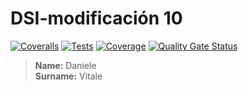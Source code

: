 # DSI-modificación 10
[![Coveralls](https://github.com/DanyVitale/DSI-modi7/actions/workflows/coveralls.yml/badge.svg)](https://github.com/DanyVitale/DSI-modi7/actions/workflows/coveralls.yml)
[![Tests](https://github.com/DanyVitale/DSI-modi7/actions/workflows/node.js.yml/badge.svg)](https://github.com/DanyVitale/DSI-modi7/actions/workflows/node.js.yml)
[![Coverage](https://sonarcloud.io/api/project_badges/measure?project=DanyVitale_modi9&metric=coverage)](https://sonarcloud.io/summary/new_code?id=DanyVitale_modi9)
[![Quality Gate Status](https://sonarcloud.io/api/project_badges/measure?project=DanyVitale_modi9&metric=alert_status)](https://sonarcloud.io/summary/new_code?id=DanyVitale_modi9)

> **Name:** Daniele  
> **Surname:** Vitale
